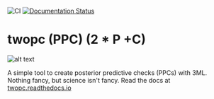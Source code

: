 ![CI](https://github.com/grburgess/twopc/workflows/CI/badge.svg)
[![Documentation Status](https://readthedocs.org/projects/twopc/badge/?version=latest)](https://twopc.readthedocs.io/en/latest/?badge=latest)
# twopc (PPC) (2 * P +C)
![alt text](https://raw.githubusercontent.com/grburgess/twopc/master/docs/media/logo.png)

A simple tool to create posterior predictive checks (PPCs) with 3ML. 
Nothing fancy, but science isn't fancy.
Read the docs at [twopc.readthedocs.io](https://twopc.readthedocs.io/en/latest/index.html)
